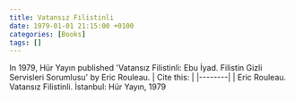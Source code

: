 ```yaml
---
title: Vatansız Filistinli
date: 1979-01-01 21:15:00 +0100
categories: [Books]
tags: []
---
```




In 1979, Hür Yayın published 'Vatansız Filistinli: Ebu İyad. Filistin Gizli Servisleri Sorumlusu' by Eric Rouleau.
| Cite this:   |
|--------|
| Eric Rouleau. Vatansız Filistinli. İstanbul: Hür Yayın, 1979

 
